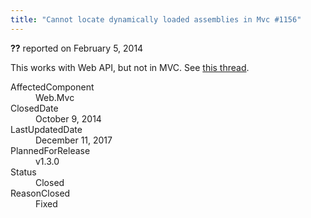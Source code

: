 ```yaml
---
title: "Cannot locate dynamically loaded assemblies in Mvc #1156"
---
```

<div class="issue-report"><div class="issue-header"><b>??</b> reported on <time datetime="2014-02-05T09:41:17.903-08:00" title="2014-02-05T09:41:17.903-08:00">February 5, 2014</time></div><div class="issue-message" markdown="1">

This works with Web API, but not in MVC. See [this thread](https://mvccoderouting.codeplex.com/discussions/528927).

</div><div class="issue-footer"><dl><dt>AffectedComponent</dt><dd>Web.Mvc</dd><dt>ClosedDate</dt><dd><time datetime="2014-10-09T11:49:46.67-07:00" title="2014-10-09T11:49:46.67-07:00">October 9, 2014</time></dd><dt>LastUpdatedDate</dt><dd><time datetime="2017-12-11T02:15:56.247-08:00" title="2017-12-11T02:15:56.247-08:00">December 11, 2017</time></dd><dt>PlannedForRelease</dt><dd>v1.3.0</dd><dt>Status</dt><dd>Closed</dd><dt>ReasonClosed</dt><dd>Fixed</dd></dl></div></div>